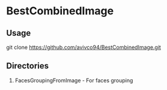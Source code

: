 # **BestCombinedImage**

## Usage
git clone https://github.com/avivco94/BestCombinedImage.git

## Directories
1. FacesGroupingFromImage - For faces grouping
